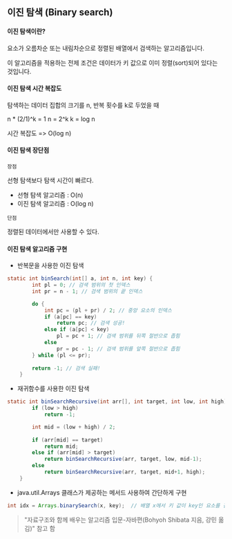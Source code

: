 ## 이진 탐색 (Binary search)

#### 이진 탐색이란?

요소가 오름차순 또는 내림차순으로 정렬된 배열에서 검색하는 알고리즘입니다.

이 알고리즘을 적용하는 전제 조건은 데이터가 키 값으로 이미 정렬(sort)되어 있다는 것입니다.



#### 이진 탐색 시간 복잡도

탐색하는 데이터 집합의 크기를 n, 반복 횟수를 k로 두었을 때

n * (2/1)^k = 1
n = 2^k
k = log n

시간 복잡도 => O(log n)



#### 이진 탐색  장단점

`장점`

선형 탐색보다 탐색 시간이 빠르다.

- 선형 탐색 알고리즘 : O(n)
- 이진 탐색 알고리즘 : O(log n)

`단점`

정렬된 데이터에서만 사용할 수 있다.



#### 이진 탐색 알고리즘 구현

- 반복문을 사용한 이진 탐색

```java
static int binSearch(int[] a, int n, int key) {
		int pl = 0; // 검색 범위의 첫 인덱스
		int pr = n - 1; // 검색 범위의 끝 인덱스

		do {
			int pc = (pl + pr) / 2; // 중앙 요소의 인덱스
			if (a[pc] == key)
				return pc; // 검색 성공!
			else if (a[pc] < key)
				pl = pc + 1; // 검색 범위를 뒤쪽 절반으로 좁힘
			else
				pr = pc - 1; // 검색 범위를 앞쪽 절반으로 좁힘
		} while (pl <= pr);
		
		return -1; // 검색 실패!
	}
```



- 재귀함수를 사용한 이진 탐색

```java
static int binSearchRecursive(int arr[], int target, int low, int high) {
	    if (low > high)
	        return -1;

	    int mid = (low + high) / 2;
    
	    if (arr[mid] == target)
	        return mid;
	    else if (arr[mid] > target)	
	        return binSearchRecursive(arr, target, low, mid-1); 
	    else
	        return binSearchRecursive(arr, target, mid+1, high);
	}
```



- java.util.Arrays 클래스가 제공하는 메서드 사용하여 간단하게 구현

```java
int idx = Arrays.binarySearch(x, key);	// 배열 x에서 키 값이 key인 요소를 검색
```







> "자료구조와 함께 배우는 알고리즘 입문-자바편(Bohyoh Shibata 지음, 강민 옮김)" 참고 함